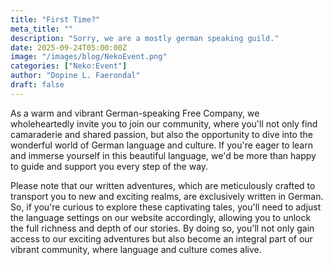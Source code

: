 ```yaml
---
title: "First Time?"
meta_title: ""
description: "Sorry, we are a mostly german speaking guild."
date: 2025-09-24T05:00:00Z
image: "/images/blog/NekoEvent.png"
categories: ["Neko:Event"]
author: "Dopine L. Faerondal"
draft: false
---
```


As a warm and vibrant German-speaking Free Company, we wholeheartedly invite you to join our community, where you'll not only find camaraderie and shared passion, but also the opportunity to dive into the wonderful world of German language and culture. If you're eager to learn and immerse yourself in this beautiful language, we'd be more than happy to guide and support you every step of the way. 

Please note that our written adventures, which are meticulously crafted to transport you to new and exciting realms, are exclusively written in German. So, if you're curious to explore these captivating tales, you'll need to adjust the language settings on our website accordingly, allowing you to unlock the full richness and depth of our stories. By doing so, you'll not only gain access to our exciting adventures but also become an integral part of our vibrant community, where language and culture comes alive.